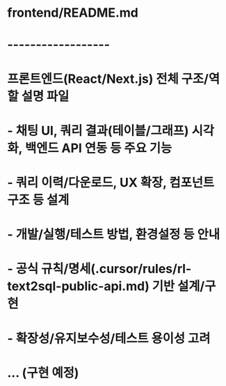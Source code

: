 # frontend/README.md
# ------------------
# 프론트엔드(React/Next.js) 전체 구조/역할 설명 파일
# - 채팅 UI, 쿼리 결과(테이블/그래프) 시각화, 백엔드 API 연동 등 주요 기능
# - 쿼리 이력/다운로드, UX 확장, 컴포넌트 구조 등 설계
# - 개발/실행/테스트 방법, 환경설정 등 안내
# - 공식 규칙/명세(.cursor/rules/rl-text2sql-public-api.md) 기반 설계/구현
# - 확장성/유지보수성/테스트 용이성 고려

# ... (구현 예정)

